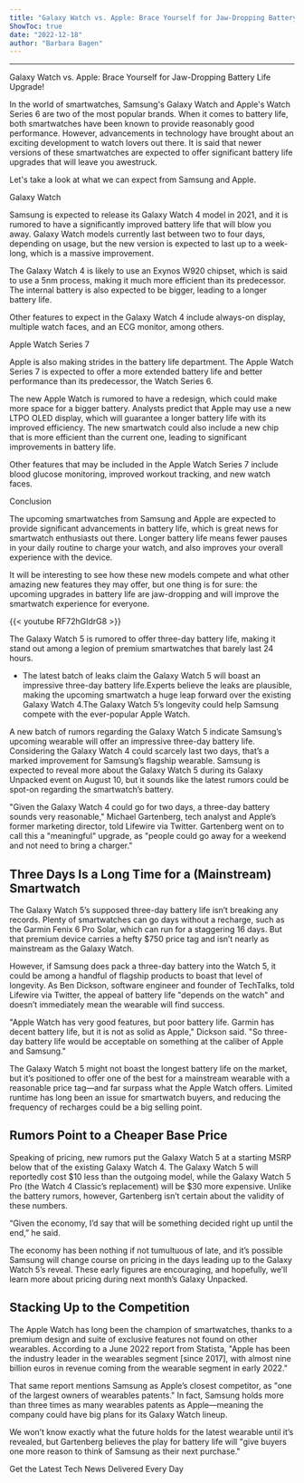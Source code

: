 ```yaml
---
title: "Galaxy Watch vs. Apple: Brace Yourself for Jaw-Dropping Battery Life Upgrade!"
ShowToc: true 
date: "2022-12-18"
author: "Barbara Bagen"
---
```

*****
Galaxy Watch vs. Apple: Brace Yourself for Jaw-Dropping Battery Life Upgrade!

In the world of smartwatches, Samsung's Galaxy Watch and Apple's Watch Series 6 are two of the most popular brands. When it comes to battery life, both smartwatches have been known to provide reasonably good performance. However, advancements in technology have brought about an exciting development to watch lovers out there. It is said that newer versions of these smartwatches are expected to offer significant battery life upgrades that will leave you awestruck.

Let's take a look at what we can expect from Samsung and Apple.

Galaxy Watch

Samsung is expected to release its Galaxy Watch 4 model in 2021, and it is rumored to have a significantly improved battery life that will blow you away. Galaxy Watch models currently last between two to four days, depending on usage, but the new version is expected to last up to a week-long, which is a massive improvement.

The Galaxy Watch 4 is likely to use an Exynos W920 chipset, which is said to use a 5nm process, making it much more efficient than its predecessor. The internal battery is also expected to be bigger, leading to a longer battery life.

Other features to expect in the Galaxy Watch 4 include always-on display, multiple watch faces, and an ECG monitor, among others.

Apple Watch Series 7

Apple is also making strides in the battery life department. The Apple Watch Series 7 is expected to offer a more extended battery life and better performance than its predecessor, the Watch Series 6.

The new Apple Watch is rumored to have a redesign, which could make more space for a bigger battery. Analysts predict that Apple may use a new LTPO OLED display, which will guarantee a longer battery life with its improved efficiency. The new smartwatch could also include a new chip that is more efficient than the current one, leading to significant improvements in battery life.

Other features that may be included in the Apple Watch Series 7 include blood glucose monitoring, improved workout tracking, and new watch faces.

Conclusion

The upcoming smartwatches from Samsung and Apple are expected to provide significant advancements in battery life, which is great news for smartwatch enthusiasts out there. Longer battery life means fewer pauses in your daily routine to charge your watch, and also improves your overall experience with the device.

It will be interesting to see how these new models compete and what other amazing new features they may offer, but one thing is for sure: the upcoming upgrades in battery life are jaw-dropping and will improve the smartwatch experience for everyone.

{{< youtube RF72hGIdrG8 >}} 




The Galaxy Watch 5 is rumored to offer three-day battery life, making it stand out among a legion of premium smartwatches that barely last 24 hours.

 
- The latest batch of leaks claim the Galaxy Watch 5 will boast an impressive three-day battery life.Experts believe the leaks are plausible, making the upcoming smartwatch a huge leap forward over the existing Galaxy Watch 4.The Galaxy Watch 5’s longevity could help Samsung compete with the ever-popular Apple Watch.

 

A new batch of rumors regarding the Galaxy Watch 5 indicate Samsung’s upcoming wearable will offer an impressive three-day battery life. Considering the Galaxy Watch 4 could scarcely last two days, that’s a marked improvement for Samsung’s flagship wearable. Samsung is expected to reveal more about the Galaxy Watch 5 during its Galaxy Unpacked event on August 10, but it sounds like the latest rumors could be spot-on regarding the smartwatch’s battery.

 

"Given the Galaxy Watch 4 could go for two days, a three-day battery sounds very reasonable," Michael Gartenberg, tech analyst and Apple’s former marketing director, told Lifewire via Twitter. Gartenberg went on to call this a "meaningful" upgrade, as "people could go away for a weekend and not need to bring a charger."

 
##   Three Days Is a Long Time for a (Mainstream) Smartwatch  
 

The Galaxy Watch 5’s supposed three-day battery life isn’t breaking any records. Plenty of smartwatches can go days without a recharge, such as the Garmin Fenix 6 Pro Solar, which can run for a staggering 16 days. But that premium device carries a hefty $750 price tag and isn’t nearly as mainstream as the Galaxy Watch.

 

However, if Samsung does pack a three-day battery into the Watch 5, it could be among a handful of flagship products to boast that level of longevity. As Ben Dickson, software engineer and founder of TechTalks, told Lifewire via Twitter, the appeal of battery life "depends on the watch" and doesn’t immediately mean the wearable will find success.

 

"Apple Watch has very good features, but poor battery life. Garmin has decent battery life, but it is not as solid as Apple," Dickson said. "So three-day battery life would be acceptable on something at the caliber of Apple and Samsung."

 

The Galaxy Watch 5 might not boast the longest battery life on the market, but it’s positioned to offer one of the best for a mainstream wearable with a reasonable price tag—and far surpass what the Apple Watch offers. Limited runtime has long been an issue for smartwatch buyers, and reducing the frequency of recharges could be a big selling point.

 
##   Rumors Point to a Cheaper Base Price  
 

Speaking of pricing, new rumors put the Galaxy Watch 5 at a starting MSRP below that of the existing Galaxy Watch 4. The Galaxy Watch 5 will reportedly cost $10 less than the outgoing model, while the Galaxy Watch 5 Pro (the Watch 4 Classic’s replacement) will be $30 more expensive. Unlike the battery rumors, however, Gartenberg isn’t certain about the validity of these numbers.

 

“Given the economy, I’d say that will be something decided right up until the end,” he said.

 

The economy has been nothing if not tumultuous of late, and it’s possible Samsung will change course on pricing in the days leading up to the Galaxy Watch 5’s reveal. These early figures are encouraging, and hopefully, we’ll learn more about pricing during next month’s Galaxy Unpacked.

 
##   Stacking Up to the Competition  
 

The Apple Watch has long been the champion of smartwatches, thanks to a premium design and suite of exclusive features not found on other wearables. According to a June 2022 report from Statista, "Apple has been the industry leader in the wearables segment [since 2017], with almost nine billion euros in revenue coming from the wearable segment in early 2022."

 

That same report mentions Samsung as Apple’s closest competitor, as "one of the largest owners of wearables patents." In fact, Samsung holds more than three times as many wearables patents as Apple—meaning the company could have big plans for its Galaxy Watch lineup.

 

We won’t know exactly what the future holds for the latest wearable until it’s revealed, but Gartenberg believes the play for battery life will "give buyers one more reason to think of Samsung as their next purchase."

 

Get the Latest Tech News Delivered Every Day



